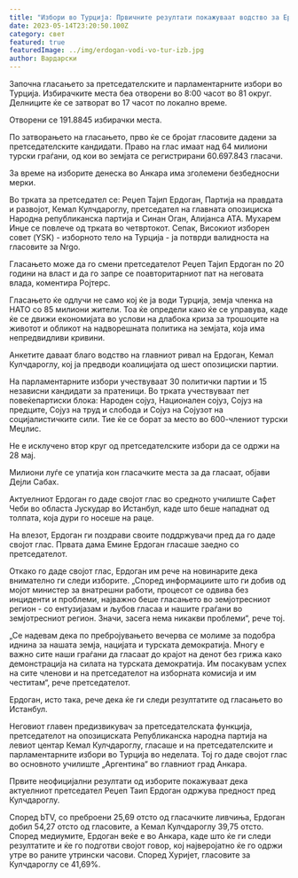 ```yaml
---
title: "Избори во Турција: Првичните резултати покажуваат водство за Ердоган"
date: 2023-05-14T23:20:50.100Z
category: свет
featured: true
featuredImage: ../img/erdogan-vodi-vo-tur-izb.jpg
author: Вардарски
---
```

Започна гласањето за претседателските и парламентарните избори во Турција. Избирачките места беа отворени во 8:00 часот во 81 округ. Делниците ќе се затворат во 17 часот по локално време.

Отворени се 191.8845 избирачки места.

По затворањето на гласањето, прво ќе се бројат гласовите дадени за претседателските кандидати. Право на глас имаат над 64 милиони турски граѓани, од кои во земјата се регистрирани 60.697.843 гласачи.

За време на изборите денеска во Анкара има зголемени безбедносни мерки.

Во трката за претседател се: Реџеп Тајип Ердоган, Партија на правдата и развојот, Кемал Кулчдароглу, претседател на главната опозициска Народна републиканска партија и Синан Оган, Алијанса АТА. Мухарем Инџе се повлече од трката во четвртокот. Сепак, Високиот изборен совет (YSK) - изборното тело на Турција - ја потврди валидноста на гласовите за Nrgo.

Гласањето може да го смени претседателот Реџеп Тајип Ердоган по 20 години на власт и да го запре се поавторитарниот пат на неговата влада, коментира Ројтерс.

Гласањето ќе одлучи не само кој ќе ја води Турција, земја членка на НАТО со 85 милиони жители. Тоа ќе определи како ќе се управува, каде ќе се движи економијата во услови на длабока криза за трошоците на животот и обликот на надворешната политика на земјата, која има непредвидливи кривини.

Анкетите даваат благо водство на главниот ривал на Ердоган, Кемал Кулчдароглу, кој ја предводи коалицијата од шест опозициски партии.

На парламентарните избори учествуваат 30 политички партии и 15 независни кандидати за пратеници. Во трката учествуваат пет повеќепартиски блока: Народен сојуз, Национален сојуз, Сојуз на предците, Сојуз на труд и слобода и Сојуз на Сојузот на социјалистичките сили. Тие ќе се борат за место во 600-члениот турски Меџлис.

Не е исклучено втор круг од претседателските избори да се одржи на 28 мај.

Милиони луѓе се упатија кон гласачките места за да гласаат, објави Дејли Сабах.

Актуелниот Ердоган го даде својот глас во средното училиште Сафет Чеби во областа Јускудар во Истанбул, каде што беше нападнат од толпата, која дури го носеше на раце.

На влезот, Ердоган ги поздрави своите поддржувачи пред да го даде својот глас. Првата дама Емине Ердоган гласаше заедно со претседателот.

Откако го даде својот глас, Ердоган им рече на новинарите дека внимателно ги следи изборите. „Според информациите што ги добив од мојот министер за внатрешни работи, процесот се одвива без инциденти и проблеми, најважно беше гласањето во земјотресниот регион - со ентузијазам и љубов гласаа и нашите граѓани во земјотресниот регион. Значи, засега нема никакви проблеми“, рече тој.

„Се надевам дека по пребројувањето вечерва се молиме за подобра иднина за нашата земја, нацијата и турската демократија. Многу е важно сите наши граѓани да гласаат до крајот на денот без грижа како демонстрација на силата на турската демократија. Им посакувам успех на сите членови и на претседателот на изборната комисија и им честитам“, рече претседателот.

Ердоган, исто така, рече дека ќе ги следи резултатите од гласањето во Истанбул.

Неговиот главен предизвикувач за претседателската функција, претседателот на опозициската Републиканска народна партија на левиот центар Кемал Кулчдароглу, гласаше и на претседателските и парламентарните избори во Турција во неделата. Тој го даде својот глас во основното училиште „Аргентина“ во главниот град Анкара.

Првите неофицијални резултати од изборите покажуваат дека актуелниот претседател Реџеп Таип Ердоган одржува предност пред Кулчдароглу.

Според bTV, со преброени 25,69 отсто од гласачките ливчиња, Ердоган добил 54,27 отсто од гласовите, а Кемал Кулчдароглу 39,75 отсто. Според медиумите, Ердоган веќе е во Анкара, каде што ќе ги следи резултатите и ќе го подготви својот говор, кој најверојатно ќе го одржи утре во раните утрински часови. Според Хуријет, гласовите за Кулчдароглу се 41,69%.